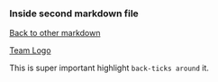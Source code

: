 ### Inside second markdown file 
[Back to other markdown](https://github.com/nahomie16/Challenge1/blob/master/README.md)



[Team Logo](https://github.com/nahomie16/Challenge1/blob/master/barcelona.jpg)


This is super important highlight `back-ticks around` it.
